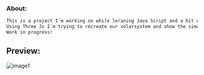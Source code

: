 ### About: 
```bash
This is a project I´m working on while leraning Java Script and a bit of web development.
Using Three Js I´m trying to recreate our solarsystem and show the simulation on a selfhosted website,
Work in progress!
```
## Preview:
![image1](https://user-images.githubusercontent.com/62710937/133933327-f8649cf4-b735-46b4-aab1-61faf6497428.png)